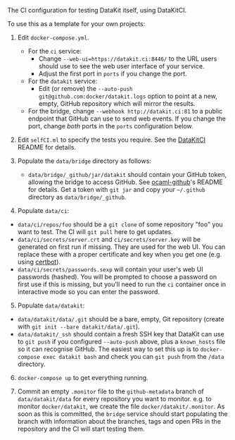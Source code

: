 The CI configuration for testing DataKit itself, using DataKitCI.

To use this as a template for your own projects:

1. Edit `docker-compose.yml`.
   - For the `ci` service:
     - Change `--web-ui=https://datakit.ci:8446/` to the URL users should use to see the web user interface of your service.
     - Adjust the first port in `ports` if you change the port.
   - For the `datakit` service:
     - Edit (or remove) the `--auto-push git@github.com:docker/datakit.logs` option to point at a new, empty, GitHub repository
       which will mirror the results.
   - For the bridge, change `--webhook http://datakit.ci:81` to a public endpoint that GitHub can use to send web events.
     If you change the port, change *both* ports in the `ports` configuration below.

2. Edit `selfCI.ml` to specify the tests you require. See the [DataKitCI][] README for details.

3. Populate the `data/bridge` directory as follows:
   - `data/bridge/_github/jar/datakit` should contain your GitHub token, allowing the bridge to access GitHub. See [ocaml-github][]'s README for details. Get a token with `git jar` and copy your `~/.github` directory as `data/bridge/_github`.

4. Populate `data/ci`:
  - `data/ci/repos/foo` should be a `git clone` of some repository "foo" you want to test. The CI will `git pull` here to get updates.
  - `data/ci/secrets/server.crt` and `ci/secrets/server.key` will be generated on first run if missing. They are used for the web UI. You can replace these with a proper certificate and key when you get one (e.g. using [certbot][]).
  - `data/ci/secrets/passwords.sexp` will contain your user's web UI passwords (hashed). You will be prompted to choose a password on first use if this is missing, but you'll need to run the `ci` container once in interactive mode so you can enter the password.

5. Populate `data/datakit`:
  - `data/datakit/data/.git` should be a bare, empty, Git repository (create with `git init --bare datakit/data/.git`).
  - `data/datakit/_ssh` should contain a fresh SSH key that DataKit can use to `git push` if you configured `--auto-push` above, plus a `known_hosts` file so it can recognise GitHub. The easiest way to set this up is to `docker-compose exec datakit bash` and check you can `git push` from the `/data` directory.

6. `docker-compose up` to get everything running.

7. Commit an empty `.monitor` file to the `github-metadata` branch of `data/datakit/data` for every repository you want to monitor. e.g. to monitor `docker/datakit`, we create the file `docker/datakit/.monitor`. As soon as this is committed, the `bridge` service should start populating the branch with information about the branches, tags and open PRs in the repository and the CI will start testing them.

[DataKitCI]: https://github.com/talex5/datakit/tree/self-ci/ci
[ocaml-github]: https://github.com/mirage/ocaml-github
[certbot]: https://certbot.eff.org/

